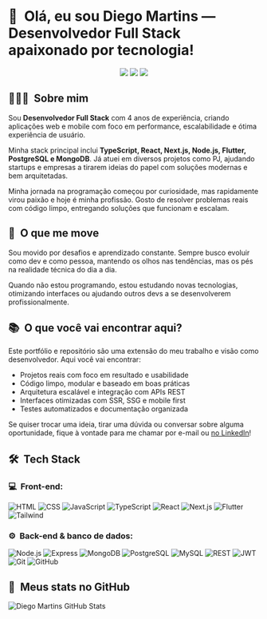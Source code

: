 <h1>👋 &nbsp;Olá, eu sou Diego Martins — Desenvolvedor Full Stack apaixonado por tecnologia!</h1>

<p align="center">
  <a href="https://www.linkedin.com/in/diego-martins7/"><img src="https://img.shields.io/badge/-Meu%20LinkedIn-0077B5?style=flat-square&logo=linkedin&logoColor=white"/></a>
<!--  <a href="https://instagram.com/seu-instagram"><img src="https://img.shields.io/badge/-Instagram%20Profissional-E4405F?style=flat-square&logo=Instagram&logoColor=white"/></a> -->
  <a href="mailto:joaodiegom21@gmail.com"><img src="https://img.shields.io/badge/-joaodiegom21@gmail.com-D14836?style=flat-square&logo=Gmail&logoColor=white"/></a>
  <a href="https://diego-martins.vercel.app"><img src="https://img.shields.io/badge/-Meu%20Portfólio-000000?style=flat-square&logo=vercel&logoColor=white"/></a>
</p>

<h2> 👨🏻‍💻 &nbsp;Sobre mim</h2>

Sou **Desenvolvedor Full Stack** com 4 anos de experiência, criando aplicações web e mobile com foco em performance, escalabilidade e ótima experiência de usuário.

Minha stack principal inclui **TypeScript, React, Next.js, Node.js, Flutter, PostgreSQL e MongoDB**. Já atuei em diversos projetos como PJ, ajudando startups e empresas a tirarem ideias do papel com soluções modernas e bem arquitetadas.

Minha jornada na programação começou por curiosidade, mas rapidamente virou paixão e hoje é minha profissão. Gosto de resolver problemas reais com código limpo, entregando soluções que funcionam e escalam.

<h2> 🎯 &nbsp;O que me move</h2>

Sou movido por desafios e aprendizado constante. Sempre busco evoluir como dev e como pessoa, mantendo os olhos nas tendências, mas os pés na realidade técnica do dia a dia.

Quando não estou programando, estou estudando novas tecnologias, otimizando interfaces ou ajudando outros devs a se desenvolverem profissionalmente.

<h2>📚 &nbsp;O que você vai encontrar aqui?</h2>

Este portfólio e repositório são uma extensão do meu trabalho e visão como desenvolvedor. Aqui você vai encontrar:

- Projetos reais com foco em resultado e usabilidade  
- Código limpo, modular e baseado em boas práticas  
- Arquitetura escalável e integração com APIs REST  
- Interfaces otimizadas com SSR, SSG e mobile first  
- Testes automatizados e documentação organizada  

Se quiser trocar uma ideia, tirar uma dúvida ou conversar sobre alguma oportunidade, fique à vontade para me chamar por e-mail ou <a href="https://www.linkedin.com/in/diego-martins7/">no LinkedIn</a>!

<h2> 🛠 &nbsp;Tech Stack</h2>

<h3>💻 &nbsp;Front-end:</h3>

![HTML](https://img.shields.io/badge/-HTML-333333?style=flat&logo=HTML5)
![CSS](https://img.shields.io/badge/-CSS-333333?style=flat&logo=CSS3&logoColor=1572B6)
![JavaScript](https://img.shields.io/badge/-JavaScript-333333?style=flat&logo=javascript)
![TypeScript](https://img.shields.io/badge/-TypeScript-333333?style=flat&logo=typescript&logoColor=2D79C7)
![React](https://img.shields.io/badge/-React-333333?style=flat&logo=react)
![Next.js](https://img.shields.io/badge/-Next.js-333333?style=flat&logo=next.js)
![Flutter](https://img.shields.io/badge/-Flutter-333333?style=flat&logo=flutter)
![Tailwind](https://img.shields.io/badge/-Tailwind-333333?style=flat&logo=tailwind-css)

<h3>⚙️ &nbsp;Back-end & banco de dados:</h3>

![Node.js](https://img.shields.io/badge/-Node.js-333333?style=flat&logo=node.js)
![Express](https://img.shields.io/badge/-Express-333333?style=flat&logo=express)
![MongoDB](https://img.shields.io/badge/-MongoDB-333333?style=flat&logo=mongodb)
![PostgreSQL](https://img.shields.io/badge/-PostgreSQL-333333?style=flat&logo=postgresql)
![MySQL](https://img.shields.io/badge/-MySQL-333333?style=flat&logo=mysql)
![REST](https://img.shields.io/badge/-REST%20API-333333?style=flat&logo=api)
![JWT](https://img.shields.io/badge/-JWT-333333?style=flat&logo=json-web-tokens)
![Git](https://img.shields.io/badge/-Git-333333?style=flat&logo=git)
![GitHub](https://img.shields.io/badge/-GitHub-333333?style=flat&logo=github)

<h2>🚀 &nbsp;Meus stats no GitHub</h2>

![Diego Martins GitHub Stats](https://github-readme-stats.vercel.app/api?username=DGTJS-aqui&show_icons=true&theme=radical)
